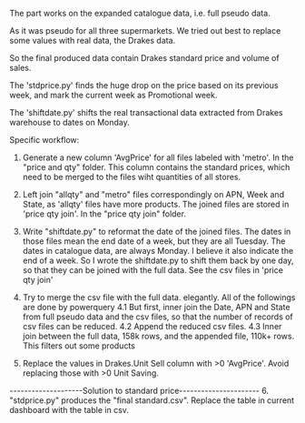 The part works on the expanded catalogue data, i.e. full pseudo data.

As it was pseudo for all three supermarkets. We tried out best to replace some values with real data, the Drakes data.

So the final produced data contain Drakes standard price and volume of sales.

The 'stdprice.py' finds the huge drop on the price based on its previous week, and mark the current week as Promotional week.

The 'shiftdate.py' shifts the real transactional data extracted from Drakes warehouse to dates on Monday.

Specific workflow:

1. Generate a new column 'AvgPrice' for all files labeled with 'metro'. In the "price and qty" folder.
This column contains the standard prices, which need to be merged to the files wiht quantities of all stores.

2. Left join "allqty" and "metro" files correspondingly on APN, Week and State, as 'allqty' files have more products. 
The joined files are stored in 'price qty join'. In the "price qty join" folder.

3. Write "shiftdate.py" to reformat the date of the joined files. 
The dates in those files mean the end date of a week, but they are all Tuesday. 
The dates in catalogue data, are always Monday. I believe it also indicate the end of a week. 
So I wrote the shiftdate.py to shift them back by one day, so that they can be joined with the full data.
See the csv files in 'price qty join'

4. Try to merge the csv file with the full data. elegantly. All of the followings are done by powerquery
4.1 But first, inner join the Date, APN and State from full pseudo data and the csv files, 
so that the number of records of csv files can be reduced.
4.2 Append the reduced csv files. 
4.3 Inner join between the full data, 158k rows, and the appended file, 110k+ rows. This filters out some products

5. Replace the values in Drakes.Unit Sell column with >0 'AvgPrice'. Avoid replacing those with >0 Unit Saving.

--------------------Solution to standard price----------------------
6. "stdprice.py" produces the "final standard.csv". Replace the table in current dashboard with the table in csv. 
